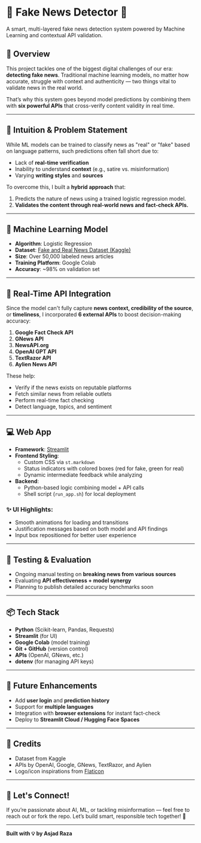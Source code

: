 # 🧠 Fake News Detector 📰  
A smart, multi-layered fake news detection system powered by Machine Learning and contextual API validation.

## 🚀 Overview  
This project tackles one of the biggest digital challenges of our era: **detecting fake news**. Traditional machine learning models, no matter how accurate, struggle with context and authenticity — two things vital to validate news in the real world.

That’s why this system goes beyond model predictions by combining them with **six powerful APIs** that cross-verify content validity in real time.

---

## 🎯 Intuition & Problem Statement  
While ML models can be trained to classify news as "real" or "fake" based on language patterns, such predictions often fall short due to:
- Lack of **real-time verification**
- Inability to understand **context** (e.g., satire vs. misinformation)
- Varying **writing styles** and **sources**

To overcome this, I built a **hybrid approach** that:
1. Predicts the nature of news using a trained logistic regression model.
2. **Validates the content through real-world news and fact-check APIs.**

---

## 🧠 Machine Learning Model  

- **Algorithm**: Logistic Regression  
- **Dataset**: [Fake and Real News Dataset (Kaggle)](https://www.kaggle.com/clmentbisaillon/fake-and-real-news-dataset)  
- **Size**: Over 50,000 labeled news articles  
- **Training Platform**: Google Colab  
- **Accuracy**: ~98% on validation set

---

## 🔗 Real-Time API Integration  

Since the model can't fully capture **news context, credibility of the source**, or **timeliness**, I incorporated **6 external APIs** to boost decision-making accuracy:

1. **Google Fact Check API**  
2. **GNews API**  
3. **NewsAPI.org**  
4. **OpenAI GPT API**  
5. **TextRazor API**  
6. **Aylien News API**  

These help:
- Verify if the news exists on reputable platforms
- Fetch similar news from reliable outlets
- Perform real-time fact checking
- Detect language, topics, and sentiment

---

## 💻 Web App  

- **Framework**: [Streamlit](https://streamlit.io)  
- **Frontend Styling**:  
  - Custom CSS via `st.markdown`  
  - Status indicators with colored boxes (red for fake, green for real)  
  - Dynamic intermediate feedback while analyzing  
- **Backend**:
  - Python-based logic combining model + API calls  
  - Shell script (`run_app.sh`) for local deployment

### ✨ UI Highlights:
- Smooth animations for loading and transitions  
- Justification messages based on both model and API findings  
- Input box repositioned for better user experience

---

## 🧪 Testing & Evaluation  
- Ongoing manual testing on **breaking news from various sources**
- Evaluating **API effectiveness + model synergy**
- Planning to publish detailed accuracy benchmarks soon

---

## 📦 Tech Stack

- **Python** (Scikit-learn, Pandas, Requests)
- **Streamlit** (for UI)
- **Google Colab** (model training)
- **Git + GitHub** (version control)
- **APIs** (OpenAI, GNews, etc.)
- **dotenv** (for managing API keys)

---

## 🎯 Future Enhancements

- Add **user login** and **prediction history**
- Support for **multiple languages**
- Integration with **browser extensions** for instant fact-check
- Deploy to **Streamlit Cloud / Hugging Face Spaces**

---

## 🙌 Credits

- Dataset from Kaggle  
- APIs by OpenAI, Google, GNews, TextRazor, and Aylien  
- Logo/icon inspirations from [Flaticon](https://www.flaticon.com/)

---

## 🤝 Let's Connect!

If you’re passionate about AI, ML, or tackling misinformation — feel free to reach out or fork the repo. Let’s build smart, responsible tech together! 🚀

---

**Built with 💡 by Asjad Raza**
